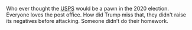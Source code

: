 Who ever thought the <a href="https://en.wikipedia.org/wiki/United_States_Postal_Service">USPS</a> would be a pawn in the 2020 election. Everyone loves the post office. How did Trump miss that, they didn't raise its negatives before attacking. Someone didn’t do their homework.
